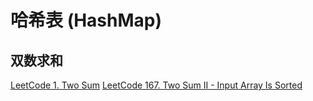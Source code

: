 # 哈希表 (HashMap)


## 双数求和

[LeetCode 1. Two Sum](https://leetcode.com/problems/two-sum/)
[LeetCode 167. Two Sum II - Input Array Is Sorted](https://leetcode.com/problems/two-sum-ii-input-array-is-sorted/)